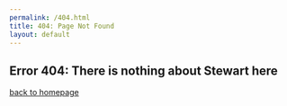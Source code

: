 ```yaml
---
permalink: /404.html
title: 404: Page Not Found
layout: default
---
```

## Error 404: There is nothing about Stewart here
[back to homepage](./index.md)

